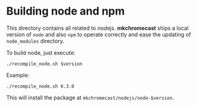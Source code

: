 Building node and npm
=====================

This directory contains all related to nodejs. **mkchromecast**  ships a local
version of `node` and also `npm` to operate correctly and ease the updating of
`node_modules` directory.

To build node, just execute:

```
./recompile_node.sh $version
```

Example:

```
./recompile_node.sh 6.3.0
```

This will install the package at `mkchromecast/nodejs/node-$version`.
